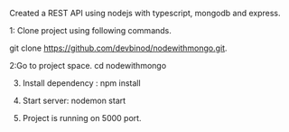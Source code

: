 Created a REST API using nodejs with typescript, mongodb and express.

1: Clone project using following commands.
  
  git clone https://github.com/devbinod/nodewithmongo.git.
  
2:Go to project space.
 cd nodewithmongo

3. Install dependency :  npm install
 
4. Start server:   nodemon start

  
5. Project is running on 5000 port.


